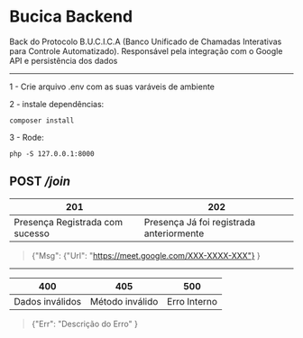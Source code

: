 # Bucica Backend

Back do Protocolo B.U.C.I.C.A (Banco Unificado de Chamadas Interativas para Controle Automatizado). Responsável pela integração com o Google API e persistência dos dados

---

1 - Crie arquivo .env com as suas varáveis de ambiente

2 - instale dependências:

    composer install

3 - Rode:

    php -S 127.0.0.1:8000

## **POST** _/join_

| 201                             | 202                                      |
| ------------------------------- | ---------------------------------------- |
| Presença Registrada com sucesso | Presença Já foi registrada anteriormente |

> {"Msg": {"Url": "https://meet.google.com/XXX-XXXX-XXX"} }

---

| 400             | 405             | 500          |
| --------------- | --------------- | ------------ |
| Dados inválidos | Método inválido | Erro Interno |

> {"Err": "Descrição do Erro" }
